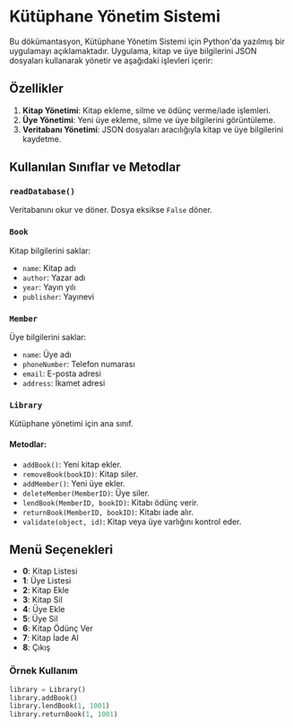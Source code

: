 
# Kütüphane Yönetim Sistemi

Bu dökümantasyon, Kütüphane Yönetim Sistemi için Python'da yazılmış bir uygulamayı açıklamaktadır. 
Uygulama, kitap ve üye bilgilerini JSON dosyaları kullanarak yönetir ve aşağıdaki işlevleri içerir:

## Özellikler

1. **Kitap Yönetimi**: Kitap ekleme, silme ve ödünç verme/iade işlemleri.
2. **Üye Yönetimi**: Yeni üye ekleme, silme ve üye bilgilerini görüntüleme.
3. **Veritabanı Yönetimi**: JSON dosyaları aracılığıyla kitap ve üye bilgilerini kaydetme.

## Kullanılan Sınıflar ve Metodlar

### `readDatabase()`
Veritabanını okur ve döner. Dosya eksikse `False` döner.

### `Book`
Kitap bilgilerini saklar:
- `name`: Kitap adı
- `author`: Yazar adı
- `year`: Yayın yılı
- `publisher`: Yayınevi

### `Member`
Üye bilgilerini saklar:
- `name`: Üye adı
- `phoneNumber`: Telefon numarası
- `email`: E-posta adresi
- `address`: İkamet adresi

### `Library`
Kütüphane yönetimi için ana sınıf. 

#### Metodlar:
- `addBook()`: Yeni kitap ekler.
- `removeBook(bookID)`: Kitap siler.
- `addMember()`: Yeni üye ekler.
- `deleteMember(MemberID)`: Üye siler.
- `lendBook(MemberID, bookID)`: Kitabı ödünç verir.
- `returnBook(MemberID, bookID)`: Kitabı iade alır.
- `validate(object, id)`: Kitap veya üye varlığını kontrol eder.

## Menü Seçenekleri

- **0**: Kitap Listesi
- **1**: Üye Listesi
- **2**: Kitap Ekle
- **3**: Kitap Sil
- **4**: Üye Ekle
- **5**: Üye Sil
- **6**: Kitap Ödünç Ver
- **7**: Kitap İade Al
- **8**: Çıkış

### Örnek Kullanım
```python
library = Library()
library.addBook()
library.lendBook(1, 1001)
library.returnBook(1, 1001)
```

